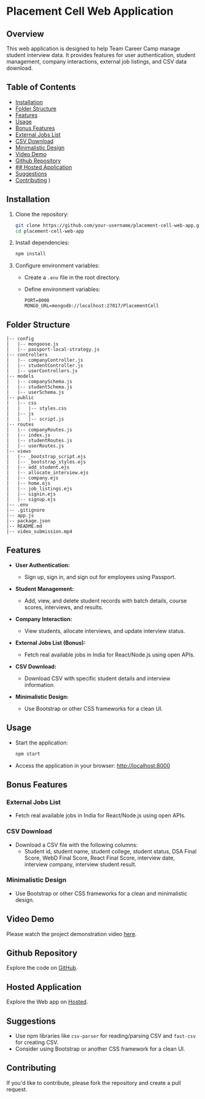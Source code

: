 
# Placement Cell Web Application

## Overview

This web application is designed to help Team Career Camp manage student interview data. It provides features for user authentication, student management, company interactions, external job listings, and CSV data download.

## Table of Contents

- [Installation](#installation)
- [Folder Structure](#folder-structure)
- [Features](#features)
- [Usage](#usage)
- [Bonus Features](#bonus-features)
- [External Jobs List](#external-jobs-list)
- [CSV Download](#csv-download)
- [Minimalistic Design](#minimalistic-design)
- [Video Demo](#VideoDemo)
- [Github Repository](#GithubRepository)
- [## Hosted Application](#HostedApplication)
- [Suggestions](#suggestions)
- [Contributing](#contributing)
)

## Installation

1. Clone the repository:

   ```bash
   git clone https://github.com/your-username/placement-cell-web-app.git
   cd placement-cell-web-app
   ```

2. Install dependencies:

   ```bash
   npm install
   ```

3. Configure environment variables:

   - Create a `.env` file in the root directory.
   - Define environment variables:

     ```env
     PORT=8000
     MONGO_URL=mongodb://localhost:27017/PlacementCell
     ```

## Folder Structure

```
|-- config
|   |-- mongoose.js
|   |-- passport-local-strategy.js
|-- controllers
|   |-- companyController.js
|   |-- studentController.js
|   |-- userControllers.js
|-- models
|   |-- companySchema.js
|   |-- studentSchema.js
|   |-- userSchema.js
|-- public
|   |-- css
|   |   |-- styles.css
|   |-- js
|   |   |-- script.js
|-- routes
|   |-- companyRoutes.js
|   |-- index.js
|   |-- studentRoutes.js
|   |-- userRoutes.js
|-- views
|   |-- _bootstrap_script.ejs
|   |-- _bootstrap_styles.ejs
|   |-- add_student.ejs
|   |-- allocate_interview.ejs
|   |-- company.ejs
|   |-- home.ejs
|   |-- job_listings.ejs
|   |-- signin.ejs
|   |-- signup.ejs
|-- .env
|-- .gitignore
|-- app.js
|-- package.json
|-- README.md
|-- video_submission.mp4
```

## Features

- **User Authentication:**
  - Sign up, sign in, and sign out for employees using Passport.

- **Student Management:**
  - Add, view, and delete student records with batch details, course scores, interviews, and results.

- **Company Interaction:**
  - View students, allocate interviews, and update interview status.

- **External Jobs List (Bonus):**
  - Fetch real available jobs in India for React/Node.js using open APIs.

- **CSV Download:**
  - Download CSV with specific student details and interview information.

- **Minimalistic Design:**
  - Use Bootstrap or other CSS frameworks for a clean UI.

## Usage

- Start the application:

  ```bash
  npm start
  ```

- Access the application in your browser: [http://localhost:8000](http://localhost:8000)

## Bonus Features

### External Jobs List

- Fetch real available jobs in India for React/Node.js using open APIs.

### CSV Download

- Download a CSV file with the following columns:
  - Student id, student name, student college, student status, DSA Final Score, WebD Final Score, React Final Score, interview date, interview company, interview student result.

### Minimalistic Design

- Use Bootstrap or other CSS frameworks for a clean and minimalistic design.


## Video Demo

Please watch the project demonstration video [here](<https://drive.google.com/file/d/1mjqHGL0DZzeWpzadOuHswwXE_fAW1r-u/view>).

## Github Repository

Explore the code on [GitHub](<https://github.com/Ananthuak16/Placement-Cell>).

## Hosted Application

Explore the Web app  on [Hosted](<https://placement-cell-rrlx.onrender.com>).


## Suggestions

- Use npm libraries like `csv-parser` for reading/parsing CSV and `fast-csv` for creating CSV.
- Consider using Bootstrap or another CSS framework for a clean UI.

## Contributing

If you'd like to contribute, please fork the repository and create a pull request.
